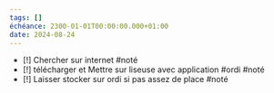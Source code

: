 ```yaml
---
tags: []
échéance: 2300-01-01T00:00:00.000+01:00
date: 2024-08-24
---
```

- [!] Chercher sur internet #noté 
- [!] télécharger et Mettre sur liseuse avec application #ordi #noté 
- [!] Laisser stocker sur ordi si pas assez de place #noté 
